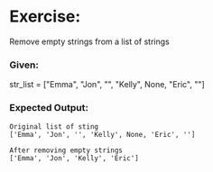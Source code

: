 # Exercise:

Remove empty strings from a list of strings

### Given:

str_list = ["Emma", "Jon", "", "Kelly", None, "Eric", ""]

### Expected Output:
```
Original list of sting
['Emma', 'Jon', '', 'Kelly', None, 'Eric', '']

After removing empty strings
['Emma', 'Jon', 'Kelly', 'Eric']
```